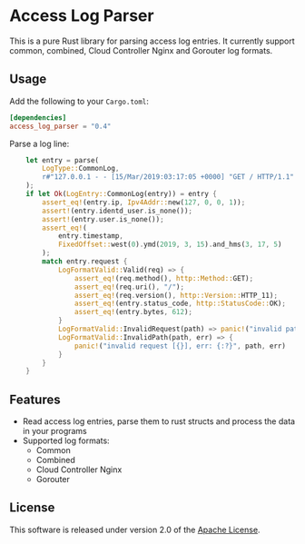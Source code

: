 # Access Log Parser

This is a pure Rust library for parsing access log entries. It currently support common, combined, Cloud Controller Nginx and Gorouter log formats.

## Usage

Add the following to your `Cargo.toml`:

```toml
[dependencies]
access_log_parser = "0.4"
```

Parse a log line:

```rust
    let entry = parse(
        LogType::CommonLog,
        r#"127.0.0.1 - - [15/Mar/2019:03:17:05 +0000] "GET / HTTP/1.1" 200 612"#,
    );
    if let Ok(LogEntry::CommonLog(entry)) = entry {
        assert_eq!(entry.ip, Ipv4Addr::new(127, 0, 0, 1));
        assert!(entry.identd_user.is_none());
        assert!(entry.user.is_none());
        assert_eq!(
            entry.timestamp,
            FixedOffset::west(0).ymd(2019, 3, 15).and_hms(3, 17, 5)
        );
        match entry.request {
            LogFormatValid::Valid(req) => {
                assert_eq!(req.method(), http::Method::GET);
                assert_eq!(req.uri(), "/");
                assert_eq!(req.version(), http::Version::HTTP_11);
                assert_eq!(entry.status_code, http::StatusCode::OK);
                assert_eq!(entry.bytes, 612);
            }
            LogFormatValid::InvalidRequest(path) => panic!("invalid path [{}]", path),
            LogFormatValid::InvalidPath(path, err) => {
                panic!("invalid request [{}], err: {:?}", path, err)
            }
        }
    }
```

## Features

* Read access log entries, parse them to rust structs and process the data in your programs
* Supported log formats:
  - Common
  - Combined
  - Cloud Controller Nginx
  - Gorouter

## License

This software is released under version 2.0 of the [Apache License](http://www.apache.org/licenses/LICENSE-2.0).
